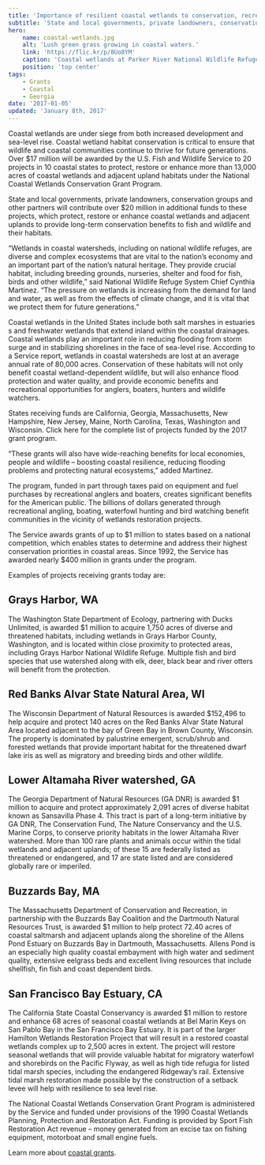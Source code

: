 ```yaml
---
title: 'Importance of resilient coastal wetlands to conservation, recreation economy and coastal communities recognized by $17 million in grants to states'
subtitle: 'State and local governments, private landowners, conservation groups and tribes will contribute an additional $20 million'
hero:
    name: coastal-wetlands.jpg
    alt: 'Lush green grass growing in coastal waters.'
    link: 'https://flic.kr/p/8Uo8YM'
    caption: 'Coastal wetlands at Parker River National Wildlife Refuge in Massachusetts. Photo by Kelly Fike, USFWS.'
    position: 'top center'
tags:
    - Grants
    - Coastal
    - Georgia
date: '2017-01-05'
updated: 'January 8th, 2017'
---
```


Coastal wetlands are under siege from both increased development and sea-level rise. Coastal wetland habitat conservation is critical to ensure that wildlife and coastal communities continue to thrive for future generations. Over $17 million will be awarded by the U.S. Fish and Wildlife Service to 20 projects in 10 coastal states to protect, restore or enhance more than 13,000 acres of coastal wetlands and adjacent upland habitats under the National Coastal Wetlands Conservation Grant Program.

State and local governments, private landowners, conservation groups and other partners will contribute over $20 million in additional funds to these projects, which protect, restore or enhance coastal wetlands and adjacent uplands to provide long-term conservation benefits to fish and wildlife and their habitats.

“Wetlands in coastal watersheds, including on national wildlife refuges, are diverse and complex ecosystems that are vital to the nation’s economy and an important part of the nation’s natural heritage. They provide crucial habitat, including breeding grounds, nurseries, shelter and food for fish, birds and other wildlife,” said National Wildlife Refuge System Chief Cynthia Martinez. “The pressure on wetlands is increasing from the demand for land and water, as well as from the effects of climate change, and it is vital that we protect them for future generations.”

Coastal wetlands in the United States include both salt marshes in estuaries s and freshwater wetlands that extend inland within the coastal drainages. Coastal wetlands play an important role in reducing flooding from storm surge and in stabilizing shorelines in the face of sea-level rise. According to a Service report, wetlands in coastal watersheds are lost at an average annual rate of 80,000 acres. Conservation of these habitats will not only benefit coastal wetland-dependent wildlife, but will also enhance flood protection and water quality, and provide economic benefits and recreational opportunities for anglers, boaters, hunters and wildlife watchers.

States receiving funds are California, Georgia, Massachusetts, New Hampshire, New Jersey, Maine, North Carolina, Texas, Washington and Wisconsin. Click here for the complete list of projects funded by the 2017 grant program.

“These grants will also have wide-reaching benefits for local economies, people and wildlife – boosting coastal resilience, reducing flooding problems and protecting natural ecosystems,” added Martinez.

The program, funded in part through taxes paid on equipment and fuel purchases by recreational anglers and boaters, creates significant benefits for the American public. The billions of dollars generated through recreational angling, boating, waterfowl hunting and bird watching benefit communities in the vicinity of wetlands restoration projects.

The Service awards grants of up to $1 million to states based on a national competition, which enables states to determine and address their highest conservation priorities in coastal areas. Since 1992, the Service has awarded nearly $400 million in grants under the program.

Examples of projects receiving grants today are:

## Grays Harbor, WA

The Washington State Department of Ecology, partnering with Ducks Unlimited, is awarded $1 million to acquire 1,750 acres of diverse and threatened habitats, including wetlands in Grays Harbor County, Washington, and is located within close proximity to protected areas, including Grays Harbor National Wildlife Refuge. Multiple fish and bird species that use watershed along with elk, deer, black bear and river otters will benefit from the protection.

## Red Banks Alvar State Natural Area, WI

The Wisconsin Department of Natural Resources is awarded $152,496 to help acquire and protect 140 acres on the Red Banks Alvar State Natural Area located adjacent to the bay of Green Bay in Brown County, Wisconsin. The property is dominated by palustrine emergent, scrub/shrub and forested wetlands that provide important habitat for the threatened dwarf lake iris as well as migratory and breeding birds and other wildlife.

## Lower Altamaha River watershed, GA

The Georgia Department of Natural Resources (GA DNR) is awarded $1 million to acquire and protect approximately 2,091 acres of diverse habitat known as Sansavilla Phase 4. This tract is part of a long-term initiative by GA DNR, The Conservation Fund, The Nature Conservancy and the U.S. Marine Corps, to conserve priority habitats in the lower Altamaha River watershed. More than 100 rare plants and animals occur within the tidal wetlands and adjacent uplands; of these 15 are federally listed as threatened or endangered, and 17 are state listed and are considered globally rare or imperiled.

## Buzzards Bay, MA

The Massachusetts Department of Conservation and Recreation, in partnership with the Buzzards Bay Coalition and the Dartmouth Natural Resources Trust, is awarded $1 million to help protect 72.40 acres of coastal saltmarsh and adjacent uplands along the shoreline of the Allens Pond Estuary on Buzzards Bay in Dartmouth, Massachusetts. Allens Pond is an especially high quality coastal embayment with high water and sediment quality, extensive eelgrass beds and excellent living resources that include shellfish, fin fish and coast dependent birds.

## San Francisco Bay Estuary, CA

The California State Coastal Conservancy is awarded $1 million to restore and enhance 68 acres of seasonal coastal wetlands at Bel Marin Keys on San Pablo Bay in the San Francisco Bay Estuary. It is part of the larger Hamilton Wetlands Restoration Project that will result in a restored coastal wetlands complex up to 2,500 acres in extent. The project will restore seasonal wetlands that will provide valuable habitat for migratory waterfowl and shorebirds on the Pacific Flyway, as well as high tide refugia for listed tidal marsh species, including the endangered Ridgeway’s rail. Extensive tidal marsh restoration made possible by the construction of a setback levee will help with resilience to sea level rise.

The National Coastal Wetlands Conservation Grant Program is administered by the Service and funded under provisions of the 1990 Coastal Wetlands Planning, Protection and Restoration Act. Funding is provided by Sport Fish Restoration Act revenue – money generated from an excise tax on fishing equipment, motorboat and small engine fuels.

Learn more about [coastal grants](https://www.fws.gov/coastal/CoastalGrants/).
